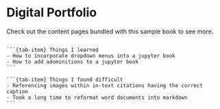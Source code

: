# Digital Portfolio

Check out the content pages bundled with this sample book to see more.

```{tableofcontents}
```

````{tab-set}
```{tab-item} Things I learned
- How to incorporate dropdown menus into a jupyter book
- How to add adominitions to a jupyter book
```

```{tab-item} Things I found difficult
- Referencing images within in-text citations having the correct caption
- Took a long time to reformat word documents into markdown
```
````
